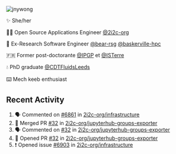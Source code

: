 ![jnywong](https://readme-typing-svg.demolab.com/?font=Intel+One+Mono&size=36&duration=3000&pause=1000&color=6bc46d&vCenter=true&width=170&lines=jnywong)

✨ She/her

👩‍💻 Open Source Applications Engineer [@2i2c-org](https://2i2c.org/)

🐻 Ex-Research Software Engineer [@bear-rsg](https://github.com/bear-rsg) [@baskerville-hpc](https://github.com/baskerville-hpc) 

🇫🇷 Former post-doctorante [@IPGP](https://github.com/IPGP) et [@ISTerre](https://www.isterre.fr/) 

💧 PhD graduate [@CDTFluidsLeeds](https://fluid-dynamics.leeds.ac.uk/) 

⌨️ Mech keeb enthusiast 

## Recent Activity 

<!--START_SECTION:activity-->
1. 🗣 Commented on [#6861](https://github.com/2i2c-org/infrastructure/issues/6861#issuecomment-3386753566) in [2i2c-org/infrastructure](https://github.com/2i2c-org/infrastructure)
2. 🎉 Merged PR [#32](https://github.com/2i2c-org/jupyterhub-groups-exporter/pull/32) in [2i2c-org/jupyterhub-groups-exporter](https://github.com/2i2c-org/jupyterhub-groups-exporter)
3. 🗣 Commented on [#32](https://github.com/2i2c-org/jupyterhub-groups-exporter/pull/32#issuecomment-3386737246) in [2i2c-org/jupyterhub-groups-exporter](https://github.com/2i2c-org/jupyterhub-groups-exporter)
4. 💪 Opened PR [#32](https://github.com/2i2c-org/jupyterhub-groups-exporter/pull/32) in [2i2c-org/jupyterhub-groups-exporter](https://github.com/2i2c-org/jupyterhub-groups-exporter)
5. ❗ Opened issue [#6903](https://github.com/2i2c-org/infrastructure/issues/6903) in [2i2c-org/infrastructure](https://github.com/2i2c-org/infrastructure)
<!--END_SECTION:activity-->
